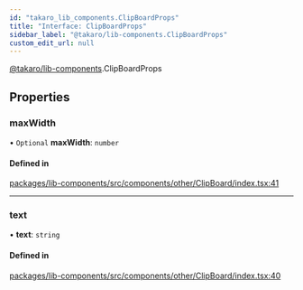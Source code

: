 ```yaml
---
id: "takaro_lib_components.ClipBoardProps"
title: "Interface: ClipBoardProps"
sidebar_label: "@takaro/lib-components.ClipBoardProps"
custom_edit_url: null
---
```


[@takaro/lib-components](../modules/takaro_lib_components.md).ClipBoardProps

## Properties

### maxWidth

• `Optional` **maxWidth**: `number`

#### Defined in

[packages/lib-components/src/components/other/ClipBoard/index.tsx:41](https://github.com/niekcandaele/Takaro/blob/91fb19b/packages/lib-components/src/components/other/ClipBoard/index.tsx#L41)

___

### text

• **text**: `string`

#### Defined in

[packages/lib-components/src/components/other/ClipBoard/index.tsx:40](https://github.com/niekcandaele/Takaro/blob/91fb19b/packages/lib-components/src/components/other/ClipBoard/index.tsx#L40)
